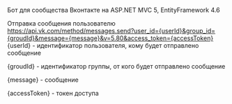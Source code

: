 Бот для сообщества Вконтакте на ASP.NET MVC 5, EntityFramework 4.6

Отправка сообщения пользователю
https://api.vk.com/method/messages.send?user_id={userId}&group_id={groudId}&message={message}&v=5.80&access_token={accessToken}
{userId} - идентификатор пользователя, кому будет отправлено сообщение

{groudId} - идентификатор группы, от кого будет отправлено сообщение

{message} - сообщение

{accessToken} - токен доступа